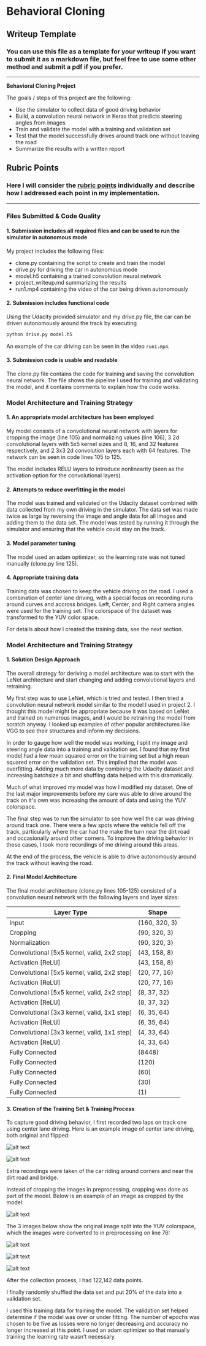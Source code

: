 # **Behavioral Cloning** 

## Writeup Template

### You can use this file as a template for your writeup if you want to submit it as a markdown file, but feel free to use some other method and submit a pdf if you prefer.

---

**Behavioral Cloning Project**

The goals / steps of this project are the following:
* Use the simulator to collect data of good driving behavior
* Build, a convolution neural network in Keras that predicts steering angles from images
* Train and validate the model with a training and validation set
* Test that the model successfully drives around track one without leaving the road
* Summarize the results with a written report


[//]: # (Image References)

[image1]: ./project_pics/example.jpg "Example Image"
[image2]: ./project_pics/flipped.jpg "Flipped Image"
[image3]: ./project_pics/cropped.jpg "Cropped Image"
[image4]: ./project_pics/y_channel.jpg "Y Channel Image"
[image5]: ./project_pics/u_channel.jpg "U Channel Image"
[image6]: ./project_pics/v_channel.jpg "V Channel Image"

## Rubric Points
### Here I will consider the [rubric points](https://review.udacity.com/#!/rubrics/432/view) individually and describe how I addressed each point in my implementation.  

---
### Files Submitted & Code Quality

#### 1. Submission includes all required files and can be used to run the simulator in autonomous mode

My project includes the following files:
* clone.py containing the script to create and train the model
* drive.py for driving the car in autonomous mode
* model.h5 containing a trained convolution neural network 
* project_writeup.md summarizing the results
* run1.mp4 containing the video of the car being driven autonomously

#### 2. Submission includes functional code
Using the Udacity provided simulator and my drive.py file, the car can be driven autonomously around the track by executing 
```sh
python drive.py model.h5
```
An example of the car driving can be seen in the video `run1.mp4`.

#### 3. Submission code is usable and readable

The clone.py file contains the code for training and saving the convolution neural network. The file shows the pipeline I used for training and validating the model, and it contains comments to explain how the code works.

### Model Architecture and Training Strategy

#### 1. An appropriate model architecture has been employed

My model consists of a convolutional neural network with layers for cropping the image (line 105) and normalizing values (line 106), 3 2d convolutional layers with 5x5 kernel sizes and 8, 16, and 32 features respectively, and 2 3x3 2d convolution layers each with 64 features. The network can be seen in code lines 105 to 125.

The model includes RELU layers to introduce nonlinearity (seen as the activation option for the convolutional layers). 

#### 2. Attempts to reduce overfitting in the model

The model was trained and validated on the Udacity dataset combined with data collected from my own driving in the simulator. The data set was made twice as large by reversing the image and angle data for all images and adding them to the data set. The model was tested by running it through the simulator and ensuring that the vehicle could stay on the track.

#### 3. Model parameter tuning

The model used an adam optimizer, so the learning rate was not tuned manually (clone.py line 125).

#### 4. Appropriate training data

Training data was chosen to keep the vehicle driving on the road. I used a combination of center lane driving, with a special focus on recording runs around curves and accross bridges. Left, Center, and Right camera angles were used for the training set. The colorspace of the dataset was transformed to the YUV color space.

For details about how I created the training data, see the next section. 

### Model Architecture and Training Strategy

#### 1. Solution Design Approach

The overall strategy for deriving a model architecture was to start with the LeNet architecture and start changing and adding convolutional layers and retraining.

My first step was to use LeNet, which is tried and tested. I then tried a convolution neural network model similar to the model I used in project 2. I thought this model might be appropriate because it was based on LeNet and trained on numerous images, and I would be retraining the model from scratch anyway. I looked up examples of other popular architectures like VGG to see their structures and inform my decisions.

In order to gauge how well the model was working, I split my image and steering angle data into a training and validation set. I found that my first model had a low mean squared error on the training set but a high mean squared error on the validation set. This implied that the model was overfitting. Adding much more data by combining the Udacity dataset and increasing batchsize a bit and shuffling data helped with this dramatically.

Much of what improved my model was how I modified my dataset. One of the last major improvements before my care was able to drive around the track on it's own was increasing the amount of data and using the YUV colorspace.

The final step was to run the simulator to see how well the car was driving around track one. There were a few spots where the vehicle fell off the track, particularly where the car had the make the turn near the dirt road and occasionally around other corners. To improve the driving behavior in these cases, I took more recordings of me driving around this areas.

At the end of the process, the vehicle is able to drive autonomously around the track without leaving the road.

#### 2. Final Model Architecture

The final model architecture (clone.py lines 105-125) consisted of a convolution neural network with the following layers and layer sizes:

**Layer Type** | **Shape**
--- | ---
Input | (160, 320, 3)
Cropping | (90, 320, 3)
Normalization | (90, 320, 3)
Convolutional [5x5 kernel, valid, 2x2 step] | (43, 158, 8)
Activation [ReLU] | (43, 158, 8)
Convolutional [5x5 kernel, valid, 2x2 step] | (20, 77, 16)
Activation [ReLU] | (20, 77, 16)
Convolutional [5x5 kernel, valid, 2x2 step] | (8, 37, 32)
Activation [ReLU] | (8, 37, 32)
Convolutional [3x3 kernel, valid, 1x1 step] | (6, 35, 64)
Activation [ReLU] | (6, 35, 64)
Convolutional [3x3 kernel, valid, 1x1 step] | (4, 33, 64)
Activation [ReLU] | (4, 33, 64)
Fully Connected | (8448)
Fully Connected | (120)
Fully Connected | (60)
Fully Connected | (30)
Fully Connected | (1)

#### 3. Creation of the Training Set & Training Process

To capture good driving behavior, I first recorded two laps on track one using center lane driving. Here is an example image of center lane driving, both original and flipped:

![alt text][image1]

![alt text][image2]

Extra recordings were taken of the car riding around corners and near the dirt road and bridge.

Instead of cropping the images in preprocessing, cropping was done as part of the model. Below is an example of an image as cropped by the model:

![alt text][image3]

The 3 images below show the original image split into the YUV colorspace, which the images were converted to in preprocessing on line 76:

![alt text][image4]

![alt text][image5]

![alt text][image6]

After the collection process, I had 122,142 data points.

I finally randomly shuffled the data set and put 20% of the data into a validation set. 

I used this training data for training the model. The validation set helped determine if the model was over or under fitting. The number of epochs was chosen to be five as losses were no longer decreasing and accuracy no longer increased at this point. I used an adam optimizer so that manually training the learning rate wasn't necessary.

